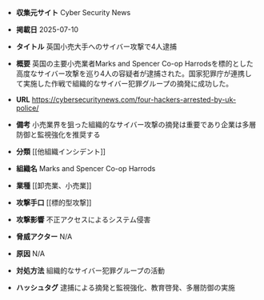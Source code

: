 - **収集元サイト**
Cyber Security News

- **掲載日**
2025-07-10

- **タイトル**
英国小売大手へのサイバー攻撃で4人逮捕

- **概要**
英国の主要小売業者Marks and Spencer Co-op Harrodsを標的とした高度なサイバー攻撃を巡り4人の容疑者が逮捕された。国家犯罪庁が連携して実施した作戦で組織的なサイバー犯罪グループの摘発に成功した。

- **URL**
https://cybersecuritynews.com/four-hackers-arrested-by-uk-police/

- **備考**
小売業界を狙った組織的なサイバー攻撃の摘発は重要であり企業は多層防御と監視強化を推奨する

- **分類**
[[他組織インシデント]]

- **組織名**
Marks and Spencer Co-op Harrods

- **業種**
[[卸売業、小売業]]

- **攻撃手口**
[[標的型攻撃]]

- **攻撃影響**
不正アクセスによるシステム侵害

- **脅威アクター**
N/A

- **原因**
N/A

- **対処方法**
組織的なサイバー犯罪グループの活動

- **ハッシュタグ**
逮捕による摘発と監視強化、教育啓発、多層防御の実施
